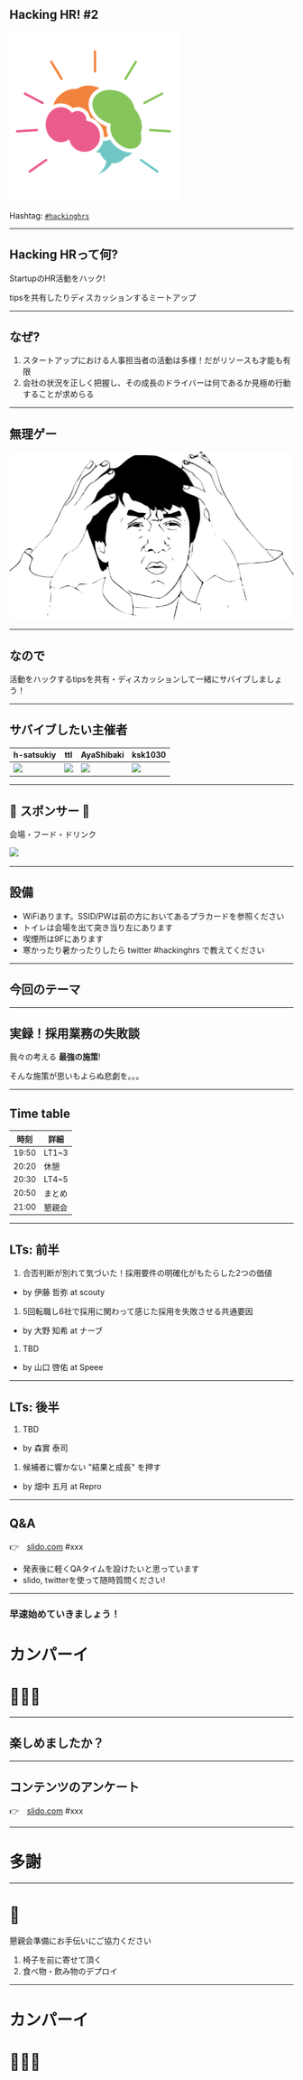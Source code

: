## Hacking HR! #2

![](/assets/images/logo-transparent-small.png)

Hashtag: [`#hackinghrs`](https://twitter.com/hashtag/hackinghrs)

---

## Hacking HRって何?

StartupのHR活動をハック!

tipsを共有したりディスカッションするミートアップ

---

## なぜ?

1. スタートアップにおける人事担当者の活動は多様！だがリソースも才能も有限
1. 会社の状況を正しく把握し、その成長のドライバーは何であるか見極め行動することが求めらる

---

## 無理ゲー

![](/meetups/1/meme-oh-2.png)

---

## なので

活動をハックするtipsを共有・ディスカッションして一緒にサバイブしましょう！

---

## サバイブしたい主催者

h-satsukiy | ttl | AyaShibaki | ksk1030
--- | --- | --- | ---
![](https://avatars2.githubusercontent.com/u/40909062?s=200&v=4) | ![](https://avatars0.githubusercontent.com/u/1057490?s=200&v=4) | ![](https://avatars2.githubusercontent.com/u/42400921?s=200&v=4) | ![](https://avatars0.githubusercontent.com/u/16422265?s=200&v=4)

---

## 🎉 スポンサー 👏

会場・フード・ドリンク

![](/assets/images/sponsers/repro-logo-colored.png)

---

## 設備

- WiFiあります。SSID/PWは前の方においてあるプラカードを参照ください
- トイレは会場を出て突き当り左にあります
- 喫煙所は9Fにあります
- 寒かったり暑かったりしたら twitter #hackinghrs で教えてください

---

## 今回のテーマ

---

## 実録！採用業務の失敗談

我々の考える **最強の施策**!

そんな施策が思いもよらぬ悲劇を。。。

---

## Time table

時刻 | 詳細
--- | ---
19:50 | LT1~3
20:20 | 休憩
20:30 | LT4~5
20:50 | まとめ
21:00 | 懇親会

---

## LTs: 前半

1. 合否判断が別れて気づいた！採用要件の明確化がもたらした2つの価値 
  - by 伊藤 哲弥 at scouty
1. 5回転職し6社で採用に関わって感じた採用を失敗させる共通要因
  - by 大野 知希 at ナーブ
1. TBD
  - by 山口 啓佑 at Speee

---

## LTs: 後半

1. TBD
  - by 森實 泰司
1. 候補者に響かない "結果と成長" を押す
  - by 畑中 五月 at Repro

---

## Q&A

👉　[slido.com](https://app2.sli.do/event/xxxx/questions) #xxx

- 発表後に軽くQAタイムを設けたいと思っています
- slido, twitterを使って随時質問ください!

---

### 早速始めていきましょう！

# カンパーイ
# 🍻🍻🍻

---

## 楽しめましたか？

---

## コンテンツのアンケート

👉　[slido.com](https://app2.sli.do/event/xxx/questions) #xxx

---

# 多謝

---

# 🙏

懇親会準備にお手伝いにご協力ください

1. 椅子を前に寄せて頂く
1. 食べ物・飲み物のデプロイ

---

# カンパーイ

# 🍻🍻🍻
